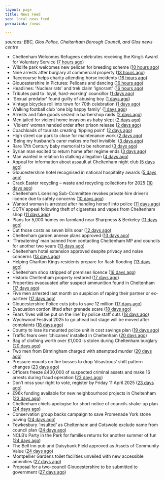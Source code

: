 ```yaml
---
layout: page
title: News Feed
seo: local news feed
permalink: /news

---
```


_sources: BBC, Glos Police, Cheltenham Borough Council, and Glos news centre_

<!-- news_marker starts -->
- Cheltenham Welcomes Refugees celebrates receiving the King’s Award for Voluntary Service ([7 hours ago](https://gloucesternewscentre.co.uk/cheltenham-welcomes-refugees-celebrates-receiving-the-kings-award-for-voluntary-service/))
- Wildlife park welcomes new pelican for breeding scheme ([10 hours ago](https://www.bbc.com/news/articles/cd6j2gev4y9o))
- Nine arrests after burglary at commercial property ([13 hours ago](https://www.bbc.com/news/articles/cjr7lj51dnjo))
- Racecourse helps charity attending horse incidents ([16 hours ago](https://www.bbc.com/news/articles/cd6jjj89vg1o))
- Gloucestershire in Pictures: Pelicans and dancing ([16 hours ago](https://www.bbc.com/news/articles/c30qq5374qpo))
- Headlines: 'Nuclear rats' and trek claim 'ignorant' ([16 hours ago](https://www.bbc.com/news/articles/cn7xvrvm7neo))
- Tributes paid to 'loyal, hard-working' councillor ([1 days ago](https://www.bbc.com/news/articles/c17552qngqzo))
- 'Sexual predator' found guilty of abusing boy ([1 days ago](https://www.bbc.com/news/articles/c0m9re8wkxko))
- Vintage bicycles roll into town for 70th celebration ([1 days ago](https://www.bbc.com/news/articles/cq67yj24436o))
- Walking football club 'one big happy family' ([1 days ago](https://www.bbc.com/news/articles/ce8447vrm21o))
- Arrests and fake goods seized in barbershop raids ([2 days ago](https://www.bbc.com/news/articles/c4gr2z749m0o))
- Men jailed for violent home invasion as baby slept ([2 days ago](https://www.bbc.com/news/articles/ckg17k99jl5o))
- 'Violent' woman handed order after prison release ([2 days ago](https://www.bbc.com/news/articles/ckg5rjln0y5o))
- Coachloads of tourists creating 'tipping point' ([2 days ago](https://www.bbc.com/news/articles/cn89w353840o))
- High street car park to close for maintenance work ([2 days ago](https://www.bbc.com/news/articles/c209wp43y4xo))
- 'Being my husband's carer makes me feel invisible' ([3 days ago](https://www.bbc.com/news/articles/czd3n22qz21o))
- Rare 17th Century baby memorial to be rehomed ([3 days ago](https://www.bbc.com/news/articles/crrzz7v1gk0o))
- Syrian man excited to return home after regime ends ([3 days ago](https://www.bbc.com/news/articles/cwyngj813dqo))
- Man wanted in relation to stalking allegation ([4 days ago](https://gloucesternewscentre.co.uk/man-wanted-in-relation-to-stalking-allegation/))
- Appeal for information about assault at Cheltenham night club ([5 days ago](https://gloucesternewscentre.co.uk/appeal-for-information-about-assault-at-cheltenham-night-club/))
- Gloucestershire hotel recognised in national hospitality awards ([5 days ago](https://gloucesternewscentre.co.uk/gloucestershire-hotel-recognised-in-national-hospitality-awards/))
- Crack Easter recycling – waste and recycling collections for 2025 ([10 days ago](https://www.cheltenham.gov.uk/news/article/3002/crack_easter_recycling_%E2%80%93_waste_and_recycling_collections_for_2025))
- Cheltenham Licensing Sub-Committee revokes private hire driver’s licence due to safety concerns ([10 days ago](https://www.cheltenham.gov.uk/news/article/3001/cheltenham_licensing_sub-committee_revokes_private_hire_drivers_licence_due_to_safety_concerns))
- Wanted woman is arrested after handing herself into police ([11 days ago](https://gloucesternewscentre.co.uk/wanted-woman-is-arrested-after-handing-herself-into-police/))
- CCTV appeal following theft of cigarettes and vapes from Cheltenham shop ([11 days ago](https://gloucesternewscentre.co.uk/cctv-appeal-following-theft-of-cigarettes-and-vapes-from-cheltenham-shop/))
- Plans for 5,000 homes on farmland near Sharpness & Berkeley ([11 days ago](https://www.bbc.co.uk/sounds/play/p0l1v3k3))
- Cut those costs as seven bills soar ([12 days ago](https://www.bbc.co.uk/sounds/play/p0l1mstk))
- Cheltenham garden annexe plans approved ([13 days ago](https://gloucesternewscentre.co.uk/cheltenham-garden-annexe-plans-approved/))
- ‘Threatening’ man banned from contacting Cheltenham MP and councils for another two years ([13 days ago](https://gloucesternewscentre.co.uk/threatening-man-banned-from-contacting-cheltenham-mp-and-councils-for-another-two-years/))
- Cheltenham hotel extension approved despite privacy and noise concerns ([13 days ago](https://gloucesternewscentre.co.uk/cheltenham-hotel-extension-approved-despite-privacy-and-noise-concerns/))
- Helping Charlton Kings residents prepare for flash flooding ([13 days ago](https://www.cheltenham.gov.uk/news/article/3000/helping_charlton_kings_residents_prepare_for_flash_flooding))
- Cheltenham shop stripped of premises licence ([16 days ago](https://gloucesternewscentre.co.uk/cheltenham-shop-stripped-of-premises-licence/))
- Historic Cheltenham property restored ([17 days ago](https://gloucesternewscentre.co.uk/historic-cheltenham-property-restored/))
- Properties evacauated after suspect ammunition found in Cheltenham ([17 days ago](https://gloucesternewscentre.co.uk/propeties-evacauated-after-suspect-ammuintion-found-in-cheltenham/))
- Five men arrested last month on suspicion of raping their partner or ex-partner ([17 days ago](https://gloucesternewscentre.co.uk/five-men-arrested-last-month-on-suspicion-of-raping-their-partner-or-ex-partner/))
- Gloucestershire Police cuts jobs to save 12 million ([17 days ago](https://www.bbc.co.uk/sounds/play/p0l0mzhx))
- Evacuation cordon lifted after grenade scare ([18 days ago](https://gloucesternewscentre.co.uk/evacuation-cordon-lifted-after-grenade-scare/))
- Fears ‘lives will be put on the line’ by police staff cuts ([18 days ago](https://gloucesternewscentre.co.uk/fears-lives-will-be-put-on-the-line-by-police-staff-cuts/))
- Wychwood Festival 2025 to go ahead but stage will be moved after complaints ([18 days ago](https://gloucesternewscentre.co.uk/wychwood-festival-2025-to-go-ahead-but-stage-will-be-moved-after-complaints/))
- County to lose its mounted police unit in cost savings plan ([19 days ago](https://gloucesternewscentre.co.uk/county-to-lose-its-mounted-police-unit-in-cost-savings-plan/))
- Traffic fears over ‘chicanes’ installed in Cheltenham ([20 days ago](https://gloucesternewscentre.co.uk/traffic-fears-over-chicanes-installed-in-cheltenham/))
- Bag of clothing worth over £1,000 is stolen during Cheltenham burglary ([20 days ago](https://gloucesternewscentre.co.uk/bag-of-clothing-worth-over-1000-is-stolen-during-cheltenham-burglary/))
- Two men from Birmingham charged with attempted murder ([20 days ago](https://gloucesternewscentre.co.uk/two-men-from-birmingham-charged-with-attempted-murder/))
- Pressure mounts on fire bosses to drop ‘disastrous’ shift pattern changes ([23 days ago](https://gloucesternewscentre.co.uk/pressure-mounts-on-fire-bosses-to-drop-disastrous-shift-pattern-changes/))
- Officers freeze £400,000 of suspected criminal assets and make 16 arrests during fraud operation ([23 days ago](https://gloucesternewscentre.co.uk/officers-freeze-400000-of-suspected-criminal-assets-and-make-16-arrests-during-fraud-operation/))
- Don’t miss your right to vote, register by Friday 11 April 2025 ([23 days ago](https://www.cheltenham.gov.uk/news/article/2999/dont_miss_your_right_to_vote_register_by_friday_11_april_2025))
- £96k funding available for new neighbourhood projects in Cheltenham ([23 days ago](https://www.cheltenham.gov.uk/news/article/2998/96k_funding_available_for_new_neighbourhood_projects_in_cheltenham))
- Cheltenham chiefs apologise for short notice of councils shake-up plan ([24 days ago](https://gloucesternewscentre.co.uk/cheltenham-chiefs-apologise-for-short-notice-of-councils-shake-up-plan/))
- Conservation group backs campaign to save Promenade York stone paving ([24 days ago](https://gloucesternewscentre.co.uk/conservation-group-backs-campaign-to-save-promenade-york-stone-paving/))
- Tewkesbury ‘insulted’ as Cheltenham and Cotswold exclude name from council plan ([24 days ago](https://gloucesternewscentre.co.uk/tewkesbury-insulted-as-cheltenham-and-cotswold-exclude-name-from-council-plan/))
- NCLB’s Party in the Park for families returns for another summer of fun ([24 days ago](https://www.cheltenham.gov.uk/news/article/2997/nclbs_party_in_the_park_for_families_returns_for_another_summer_of_fun))
- The Bell Inn pub and Daisybank Field approved as Assets of Community Value ([24 days ago](https://www.cheltenham.gov.uk/news/article/2996/the_bell_inn_pub_and_daisybank_field_approved_as_assets_of_community_value))
- Montpellier Gardens toilet facilities unveiled with new accessible amenities ([27 days ago](https://www.cheltenham.gov.uk/news/article/2995/montpellier_gardens_toilet_facilities_unveiled_with_new_accessible_amenities))
- Proposal for a two-council Gloucestershire to be submitted to government ([27 days ago](https://www.cheltenham.gov.uk/news/article/2994/proposal_for_a_two-council_gloucestershire_to_be_submitted_to_government))

<!-- news_marker ends -->
